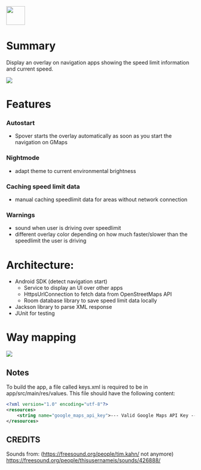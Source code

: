 <img src="https://raw.githubusercontent.com/henne90gen/Spover/master/images/app_icon.png" width="50px"/>

# Summary
Display an overlay on navigation apps showing the speed limit information and current speed.

<img src="https://raw.githubusercontent.com/henne90gen/Spover/master/images/overlay_screenshot.png" />

# Features
### Autostart
- Spover starts the overlay automatically as soon as you start the navigation on GMaps

### Nightmode
- adapt theme to current environmental brightness


### Caching speed limit data
- manual caching speedlimit data for areas without network connection


### Warnings
- sound when user is driving over speedlimit
- different overlay color depending on how much faster/slower than the speedlimit the user is driving

# Architecture:
- Android SDK (detect navigation start)
    - Service to display an UI over other apps
    - HttpsUrlConnection to fetch data from OpenStreetMaps API
    - Room database library to save speed limit data locally
- Jackson library to parse XML response
- JUnit for testing


# Way mapping
<img src="https://raw.githubusercontent.com/henne90gen/Spover/master/images/way_mapping.png" />

## Notes

To build the app, a file called keys.xml is required to be in app/src/main/res/values. This file should have the following content:

```xml
<?xml version="1.0" encoding="utf-8"?>
<resources>
    <string name="google_maps_api_key">--- Valid Google Maps API Key ---</string>
</resources>
```

## CREDITS

Sounds from:
(https://freesound.org/people/tim.kahn/ not anymore)
https://freesound.org/people/thisusernameis/sounds/426888/
